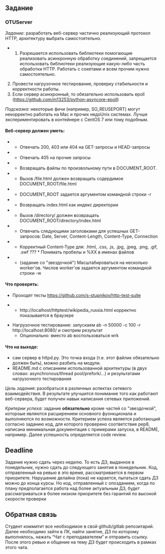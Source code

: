 ## Задание
### OTUServer

*Задание*: разработать веб-сервер частично реализующий протокол HTTP, архитектуру выбрать самостоятельно.
+ 1. Разрешается использовать библиотеки помогающие реализовать асинхронную обработку соединений, запрещается использовать библиотеки реализующие какую-либо часть обработки HTTP. Работать с сокетами и всем прочим нужно самостоятельно.
2. Провести нагрузочное тестирование, проверку стабильности и корректности работы. 
3. Если сервер асинхронный, то обязательно использовать epoll (https://github.com/m13253/python-asyncore-epoll)

*Подсказка*: некоторые фичи (например, SO_REUSEPORT) могут некорректно работать на Mac и прочих недоUnix системах. Лучше экспериментировать в контейнере с CentOS 7 или тому подобным.

#### Веб-сервер должен уметь:
+ * Отвечать 200, 403 или 404 на GET-запросы и HEAD-запросы 
+ * Отвечать 405 на прочие запросы
+ * Возвращать файлы по произвольному пути в DOCUMENT_ROOT. 
+ * Вызов /file.html должен возвращать содердимое DOCUMENT_ROOT/file.html
+ * DOCUMENT_ROOT задается аргументом командной строки -r
+ * Возвращать index.html как индекс директории
+ * Вызов /directory/ должен возвращать DOCUMENT_ROOT/directory/index.html
+ * Отвечать следующими заголовками для успешных GET-запросов: Date, Server, Content-Length, Content-Type, Connection
+ * Корректный Content-Type для: .html, .css, .js, .jpg, .jpeg, .png, .gif, .swf
??? * Понимать пробелы и %XX в именах файлов
+ * (задание со "звездочкой") Масштабироваться на несколько worker'ов. Числов worker'ов задается аргументом командной строки -w

#### Что проверять:
* Проходят тесты https://github.com/s-stupnikov/http-test-suite
+ * http://localhost/httptest/wikipedia_russia.html корректно показывается в браузере
* Нагрузочное тестирование: запускаем ab -n 50000 -c 100 -r http://localhost:8080/ и смотрим результат
	* Опционально: вместо ab воспользоваться wrk

#### Что на выходе:
* сам сервер в httpd.py. Это точка входа (т.е. этот файлик обязательно должен быть), можно разбить на модули.
* README.md с описанием использованной архитектуры (в двух словах: asynchronous/thread pool/prefork/...) и результатами нагрузочного тестирования

*Цель задания*: разобраться в различных аспектах сетевого взаимодействия. В результате улучшится понимание того как работают веб-сервера, будет получен навык написания сетевых приложений.

*Критерии успеха*: задание __обязательно__ кроме частей со "звездочкой", котороые являются расширением основного фуонкционала и выполняются по возможности. Критерием успеха является работающий согласно заданию код, для которого проверено соответствие pep8, написана минимальная документация с примерами запуска, в README, например. Далее успешность определяется code review.

## Deadline
Задание нужно сдать через неделю. То есть ДЗ, выданное в понедельник, нужно сдать до следующего занятия в понедельник. Код, отправленный на ревью в это время, рассматривается в первом приоритете. Нарушение делайна (пока) не карается, пытаться сдать ДЗ можно до конца курсы. Но код, отправленный с опозданием, когда по плану предполагается работа над более актуальным ДЗ, будет рассматриваться в более низком приоритете без гарантий по высокой скорости проверки

## Обратная связь
Cтудент коммитит все необходимое в свой github/gitlab репозитарий. Далее необходимо зайти в ЛК, найти занятие, ДЗ по которому выполнялось, нажать “Чат с преподавателем” и отправить ссылку. После этого ревью и общение на тему ДЗ будет происходить в рамках этого чата.
